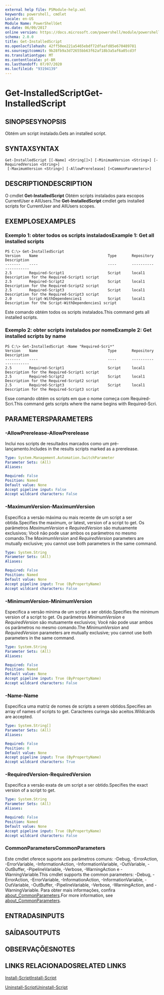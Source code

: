 ```yaml
---
external help file: PSModule-help.xml
keywords: powershell, cmdlet
Locale: en-US
Module Name: PowerShellGet
ms.date: 06/09/2017
online version: https://docs.microsoft.com/powershell/module/powershellget/get-installedscript?view=powershell-5.1&WT.mc_id=ps-gethelp
schema: 2.0.0
title: Get-InstalledScript
ms.openlocfilehash: 42ff50ee221a5465ebdf72dfaafd85e670489781
ms.sourcegitcommit: 9b28fb9a3d72655bb63f62af18b3a5af6a05cd3f
ms.translationtype: MT
ms.contentlocale: pt-BR
ms.lasthandoff: 07/07/2020
ms.locfileid: "93194139"
---
```

# <span data-ttu-id="b693e-103">Get-InstalledScript</span><span class="sxs-lookup"><span data-stu-id="b693e-103">Get-InstalledScript</span></span>

## <span data-ttu-id="b693e-104">SINOPSE</span><span class="sxs-lookup"><span data-stu-id="b693e-104">SYNOPSIS</span></span>
<span data-ttu-id="b693e-105">Obtém um script instalado.</span><span class="sxs-lookup"><span data-stu-id="b693e-105">Gets an installed script.</span></span>

## <span data-ttu-id="b693e-106">SYNTAX</span><span class="sxs-lookup"><span data-stu-id="b693e-106">SYNTAX</span></span>

```
Get-InstalledScript [[-Name] <String[]>] [-MinimumVersion <String>] [-RequiredVersion <String>]
 [-MaximumVersion <String>] [-AllowPrerelease] [<CommonParameters>]
```

## <span data-ttu-id="b693e-107">DESCRIPTION</span><span class="sxs-lookup"><span data-stu-id="b693e-107">DESCRIPTION</span></span>

<span data-ttu-id="b693e-108">O cmdlet **Get-InstalledScript** Obtém scripts instalados para escopos CurrentUser e AllUsers.</span><span class="sxs-lookup"><span data-stu-id="b693e-108">The **Get-InstalledScript** cmdlet gets installed scripts for CurrentUser and AllUsers scopes.</span></span>

## <span data-ttu-id="b693e-109">EXEMPLOS</span><span class="sxs-lookup"><span data-stu-id="b693e-109">EXAMPLES</span></span>

### <span data-ttu-id="b693e-110">Exemplo 1: obter todos os scripts instalados</span><span class="sxs-lookup"><span data-stu-id="b693e-110">Example 1: Get all installed scripts</span></span>

```
PS C:\> Get-InstalledScript
Version    Name                                Type       Repository           Description
-------    ----                                ----       ----------           -----------
2.5        Required-Script1                    Script     local1               Description for the Required-Script1 script
2.5        Required-Script2                    Script     local1               Description for the Required-Script2 script
2.5        Required-Script3                    Script     local1               Description for the Required-Script3 script
2.0        Script-WithDependencies1            Script     local1               Description for the Script-WithDependencies1 script
```

<span data-ttu-id="b693e-111">Este comando obtém todos os scripts instalados.</span><span class="sxs-lookup"><span data-stu-id="b693e-111">This command gets all installed scripts.</span></span>

### <span data-ttu-id="b693e-112">Exemplo 2: obter scripts instalados por nome</span><span class="sxs-lookup"><span data-stu-id="b693e-112">Example 2: Get installed scripts by name</span></span>

```
PS C:\> Get-InstalledScript -Name "Required-Scri*"
Version    Name                                Type       Repository           Description
-------    ----                                ----       ----------           -----------
2.5        Required-Script1                    Script     local1               Description for the Required-Script1 script
2.5        Required-Script2                    Script     local1               Description for the Required-Script2 script
2.5        Required-Script3                    Script     local1               Description for the Required-Script3 script
```

<span data-ttu-id="b693e-113">Esse comando obtém os scripts em que o nome começa com Required-Scri.</span><span class="sxs-lookup"><span data-stu-id="b693e-113">This command gets scripts where the name begins with Required-Scri.</span></span>

## <span data-ttu-id="b693e-114">PARAMETERS</span><span class="sxs-lookup"><span data-stu-id="b693e-114">PARAMETERS</span></span>

### <span data-ttu-id="b693e-115">-AllowPrerelease</span><span class="sxs-lookup"><span data-stu-id="b693e-115">-AllowPrerelease</span></span>

<span data-ttu-id="b693e-116">Inclui nos scripts de resultados marcados como um pré-lançamento.</span><span class="sxs-lookup"><span data-stu-id="b693e-116">Includes in the results scripts marked as a prerelease.</span></span>

```yaml
Type: System.Management.Automation.SwitchParameter
Parameter Sets: (All)
Aliases:

Required: False
Position: Named
Default value: None
Accept pipeline input: False
Accept wildcard characters: False
```

### <span data-ttu-id="b693e-117">-MaximumVersion</span><span class="sxs-lookup"><span data-stu-id="b693e-117">-MaximumVersion</span></span>

<span data-ttu-id="b693e-118">Especifica a versão máxima ou mais recente de um script a ser obtida.</span><span class="sxs-lookup"><span data-stu-id="b693e-118">Specifies the maximum, or latest, version of a script to get.</span></span>
<span data-ttu-id="b693e-119">Os parâmetros *MaximumVersion* e *RequiredVersion* são mutuamente exclusivos; Você não pode usar ambos os parâmetros no mesmo comando.</span><span class="sxs-lookup"><span data-stu-id="b693e-119">The *MaximumVersion* and *RequiredVersion* parameters are mutually exclusive; you cannot use both parameters in the same command.</span></span>

```yaml
Type: System.String
Parameter Sets: (All)
Aliases:

Required: False
Position: Named
Default value: None
Accept pipeline input: True (ByPropertyName)
Accept wildcard characters: False
```

### <span data-ttu-id="b693e-120">-MinimumVersion</span><span class="sxs-lookup"><span data-stu-id="b693e-120">-MinimumVersion</span></span>

<span data-ttu-id="b693e-121">Especifica a versão mínima de um script a ser obtido.</span><span class="sxs-lookup"><span data-stu-id="b693e-121">Specifies the minimum version of a script to get.</span></span>
<span data-ttu-id="b693e-122">Os parâmetros *MinimumVersion* e *RequiredVersion* são mutuamente exclusivos; Você não pode usar ambos os parâmetros no mesmo comando.</span><span class="sxs-lookup"><span data-stu-id="b693e-122">The *MinimumVersion* and *RequiredVersion* parameters are mutually exclusive; you cannot use both parameters in the same command.</span></span>

```yaml
Type: System.String
Parameter Sets: (All)
Aliases:

Required: False
Position: Named
Default value: None
Accept pipeline input: True (ByPropertyName)
Accept wildcard characters: False
```

### <span data-ttu-id="b693e-123">-Name</span><span class="sxs-lookup"><span data-stu-id="b693e-123">-Name</span></span>

<span data-ttu-id="b693e-124">Especifica uma matriz de nomes de scripts a serem obtidos.</span><span class="sxs-lookup"><span data-stu-id="b693e-124">Specifies an array of names of scripts to get.</span></span>
<span data-ttu-id="b693e-125">Caracteres curinga são aceitos.</span><span class="sxs-lookup"><span data-stu-id="b693e-125">Wildcards are accepted.</span></span>

```yaml
Type: System.String[]
Parameter Sets: (All)
Aliases:

Required: False
Position: 0
Default value: None
Accept pipeline input: True (ByPropertyName)
Accept wildcard characters: True
```

### <span data-ttu-id="b693e-126">-RequiredVersion</span><span class="sxs-lookup"><span data-stu-id="b693e-126">-RequiredVersion</span></span>

<span data-ttu-id="b693e-127">Especifica a versão exata de um script a ser obtido.</span><span class="sxs-lookup"><span data-stu-id="b693e-127">Specifies the exact version of a script to get.</span></span>

```yaml
Type: System.String
Parameter Sets: (All)
Aliases:

Required: False
Position: Named
Default value: None
Accept pipeline input: True (ByPropertyName)
Accept wildcard characters: False
```

### <span data-ttu-id="b693e-128">CommonParameters</span><span class="sxs-lookup"><span data-stu-id="b693e-128">CommonParameters</span></span>

<span data-ttu-id="b693e-129">Este cmdlet oferece suporte aos parâmetros comuns: -Debug, -ErrorAction, -ErrorVariable, -InformationAction, -InformationVariable, -OutVariable, -OutBuffer, -PipelineVariable, -Verbose, -WarningAction e -WarningVariable.</span><span class="sxs-lookup"><span data-stu-id="b693e-129">This cmdlet supports the common parameters: -Debug, -ErrorAction, -ErrorVariable, -InformationAction, -InformationVariable, -OutVariable, -OutBuffer, -PipelineVariable, -Verbose, -WarningAction, and -WarningVariable.</span></span> <span data-ttu-id="b693e-130">Para obter mais informações, confira [about_CommonParameters](https://go.microsoft.com/fwlink/?LinkID=113216).</span><span class="sxs-lookup"><span data-stu-id="b693e-130">For more information, see [about_CommonParameters](https://go.microsoft.com/fwlink/?LinkID=113216).</span></span>

## <span data-ttu-id="b693e-131">ENTRADAS</span><span class="sxs-lookup"><span data-stu-id="b693e-131">INPUTS</span></span>

## <span data-ttu-id="b693e-132">SAÍDAS</span><span class="sxs-lookup"><span data-stu-id="b693e-132">OUTPUTS</span></span>

## <span data-ttu-id="b693e-133">OBSERVAÇÕES</span><span class="sxs-lookup"><span data-stu-id="b693e-133">NOTES</span></span>

## <span data-ttu-id="b693e-134">LINKS RELACIONADOS</span><span class="sxs-lookup"><span data-stu-id="b693e-134">RELATED LINKS</span></span>

[<span data-ttu-id="b693e-135">Install-Script</span><span class="sxs-lookup"><span data-stu-id="b693e-135">Install-Script</span></span>](Install-Script.md)

[<span data-ttu-id="b693e-136">Uninstall-Script</span><span class="sxs-lookup"><span data-stu-id="b693e-136">Uninstall-Script</span></span>](Uninstall-Script.md)
